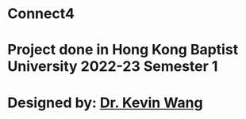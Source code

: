 # Connect4
# Project done in Hong Kong Baptist University 2022-23 Semester 1
# Designed by: [Dr. Kevin Wang](mailto:kevinw@comp.hkbu.edu.hk)
